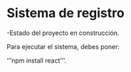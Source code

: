 <h1> Sistema de registro</h1>

-Estado del proyecto en construcción. 

Para ejecutar el sistema, debes poner:

‘’’npm install react’’’.

